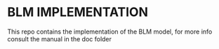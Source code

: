 # BLM IMPLEMENTATION
This repo contains the implementation of the BLM model, for more info consult the manual in the doc folder
